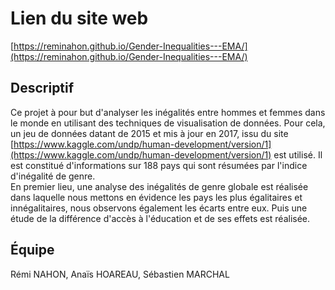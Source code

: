 # Lien du site web

[https://reminahon.github.io/Gender-Inequalities---EMA/](https://reminahon.github.io/Gender-Inequalities---EMA/)

## Descriptif

Ce projet à pour but d'analyser les inégalités entre hommes et femmes dans le monde en utilisant des techniques de visualisation de données. Pour cela, un jeu de données datant de 2015 et mis à jour en 2017, issu du site [https://www.kaggle.com/undp/human-development/version/1](https://www.kaggle.com/undp/human-development/version/1) est utilisé. Il est constitué d'informations sur 188 pays qui sont résumées par l'indice d'inégalité de genre.  
En premier lieu, une analyse des inégalités de genre globale est réalisée dans laquelle nous mettons en évidence les pays les plus égalitaires et innégalitaires, nous observons également les écarts entre eux. Puis une étude de la différence d'accès à l'éducation et de ses effets est réalisée.

## Équipe

Rémi NAHON, Anaïs HOAREAU, Sébastien MARCHAL
